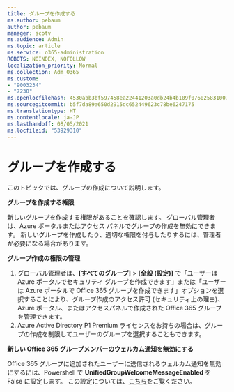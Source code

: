 ```yaml
---
title: グループを作成する
ms.author: pebaum
author: pebaum
manager: scotv
ms.audience: Admin
ms.topic: article
ms.service: o365-administration
ROBOTS: NOINDEX, NOFOLLOW
localization_priority: Normal
ms.collection: Adm_O365
ms.custom:
- "9003234"
- "7230"
ms.openlocfilehash: 4530abb3bf597458ea22441203a0db24b4b109f0760258310072891014c4b454
ms.sourcegitcommit: b5f7da89a650d2915dc652449623c78be6247175
ms.translationtype: HT
ms.contentlocale: ja-JP
ms.lasthandoff: 08/05/2021
ms.locfileid: "53929310"
---
```

# <a name="create-a-group"></a>グループを作成する

このトピックでは、グループの作成について説明します。

**グループを作成する権限**

新しいグループを作成する権限があることを確認します。 グローバル管理者は、Azure ポータルまたはアクセス パネルでグループの作成を無効にできます。 新しいグループを作成したり、適切な権限を付与したりするには、管理者が必要になる場合があります。

**グループ作成の権限の管理**

1. グローバル管理者は、**[すべてのグループ]** >  **[全般 (設定)]** で「ユーザーは Azure ポータルでセキュリティ グループを作成できます」または「ユーザーは Azure ポータルで Office 365 グループを作成できます」オプションを選択することにより、グループ作成のアクセス許可 (セキュリティ上の理由)、Azure ポータル、またはアクセスパネルで作成された Office 365 グループを管理できます。
2. Azure Active Directory P1 Premium ライセンスをお持ちの場合は、グループの作成を制限してユーザーのグループを選択することもできます。

**新しい Office 365 グループメンバーのウェルカム通知を無効にする**

Office 365 グループに追加されたユーザーに送信されるウェルカム通知を無効にするには、Powershell で **UnifiedGroupWelcomeMessageEnabled** を False に設定します。 この設定については、[こちら](https://docs.microsoft.com/powershell/module/exchange/set-unifiedgroup?view=exchange-ps&preserve-view=true)をご覧ください。

